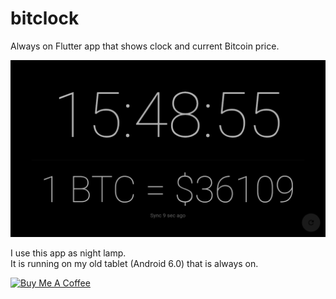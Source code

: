# bitclock
Always on Flutter app that shows clock and current Bitcoin price.

![alt text](https://github.com/yuralife/bitclock/blob/main/extra_data/v1.0.0.png?raw=true)

I use this app as night lamp.\
It is running on my old tablet (Android 6.0) that is always on.

<a href="https://www.buymeacoffee.com/yuralife" target="_blank"><img src="https://cdn.buymeacoffee.com/buttons/default-orange.png" alt="Buy Me A Coffee" height="41" width="174"></a>
